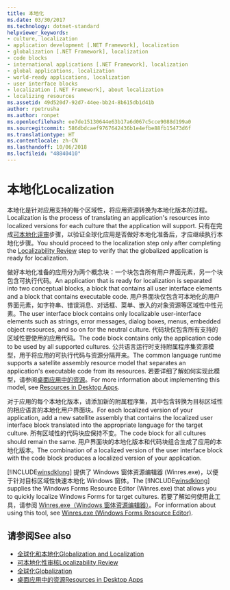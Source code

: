 ```yaml
---
title: 本地化
ms.date: 03/30/2017
ms.technology: dotnet-standard
helpviewer_keywords:
- culture, localization
- application development [.NET Framework], localization
- globalization [.NET Framework], localization
- code blocks
- international applications [.NET Framework], localization
- global applications, localization
- world-ready applications, localization
- user interface blocks
- localization [.NET Framework], about localization
- localizing resources
ms.assetid: 49d520d7-92d7-44ee-bb24-8b615db1d41b
author: rpetrusha
ms.author: ronpet
ms.openlocfilehash: ee7de15130644e63b17a6d067c5cce9088d199a0
ms.sourcegitcommit: 586dbdcaef9767642436b1e4efbe88fb15473d6f
ms.translationtype: HT
ms.contentlocale: zh-CN
ms.lasthandoff: 10/06/2018
ms.locfileid: "48840410"
---
```

# <a name="localization"></a><span data-ttu-id="cc294-102">本地化</span><span class="sxs-lookup"><span data-stu-id="cc294-102">Localization</span></span>
<span data-ttu-id="cc294-103">本地化是针对应用支持的每个区域性，将应用资源转换为本地化版本的过程。</span><span class="sxs-lookup"><span data-stu-id="cc294-103">Localization is the process of translating an application's resources into localized versions for each culture that the application will support.</span></span> <span data-ttu-id="cc294-104">只有在完成[可本地化评审](../../../docs/standard/globalization-localization/localizability-review.md)步骤，以验证全球化应用是否做好本地化准备后，才应继续执行本地化步骤。</span><span class="sxs-lookup"><span data-stu-id="cc294-104">You should proceed to the localization step only after completing the [Localizability Review](../../../docs/standard/globalization-localization/localizability-review.md) step to verify that the globalized application is ready for localization.</span></span>  
  
 <span data-ttu-id="cc294-105">做好本地化准备的应用分为两个概念块：一个块包含所有用户界面元素，另一个块包含可执行代码。</span><span class="sxs-lookup"><span data-stu-id="cc294-105">An application that is ready for localization is separated into two conceptual blocks, a block that contains all user interface elements and a block that contains executable code.</span></span> <span data-ttu-id="cc294-106">用户界面块仅包含可本地化的用户界面元素，如字符串、错误消息、对话框、菜单、嵌入的对象资源等区域性中性元素。</span><span class="sxs-lookup"><span data-stu-id="cc294-106">The user interface block contains only localizable user-interface elements such as strings, error messages, dialog boxes, menus, embedded object resources, and so on for the neutral culture.</span></span> <span data-ttu-id="cc294-107">代码块仅包含所有支持的区域性要使用的应用代码。</span><span class="sxs-lookup"><span data-stu-id="cc294-107">The code block contains only the application code to be used by all supported cultures.</span></span> <span data-ttu-id="cc294-108">公共语言运行时支持附属程序集资源模型，用于将应用的可执行代码与资源分隔开来。</span><span class="sxs-lookup"><span data-stu-id="cc294-108">The common language runtime supports a satellite assembly resource model that separates an application's executable code from its resources.</span></span> <span data-ttu-id="cc294-109">若要详细了解如何实现此模型，请参阅[桌面应用中的资源](../../../docs/framework/resources/index.md)。</span><span class="sxs-lookup"><span data-stu-id="cc294-109">For more information about implementing this model, see [Resources in Desktop Apps](../../../docs/framework/resources/index.md).</span></span>  
  
 <span data-ttu-id="cc294-110">对于应用的每个本地化版本，请添加新的附属程序集，其中包含转换为目标区域性的相应语言的本地化用户界面块。</span><span class="sxs-lookup"><span data-stu-id="cc294-110">For each localized version of your application, add a new satellite assembly that contains the localized user interface block translated into the appropriate language for the target culture.</span></span> <span data-ttu-id="cc294-111">所有区域性的代码块应保持不变。</span><span class="sxs-lookup"><span data-stu-id="cc294-111">The code block for all cultures should remain the same.</span></span> <span data-ttu-id="cc294-112">用户界面块的本地化版本和代码块组合生成了应用的本地化版本。</span><span class="sxs-lookup"><span data-stu-id="cc294-112">The combination of a localized version of the user interface block with the code block produces a localized version of your application.</span></span>  
  
 <span data-ttu-id="cc294-113">[!INCLUDE[winsdklong](../../../includes/winsdklong-md.md)] 提供了 Windows 窗体资源编辑器 (Winres.exe)，以便于针对目标区域性快速本地化 Windows 窗体。</span><span class="sxs-lookup"><span data-stu-id="cc294-113">The [!INCLUDE[winsdklong](../../../includes/winsdklong-md.md)] supplies the Windows Forms Resource Editor (Winres.exe) that allows you to quickly localize Windows Forms for target cultures.</span></span> <span data-ttu-id="cc294-114">若要了解如何使用此工具，请参阅 [Winres.exe（Windows 窗体资源编辑器）](../../../docs/framework/tools/winres-exe-windows-forms-resource-editor.md)。</span><span class="sxs-lookup"><span data-stu-id="cc294-114">For information about using this tool, see [Winres.exe (Windows Forms Resource Editor)](../../../docs/framework/tools/winres-exe-windows-forms-resource-editor.md).</span></span>  
  
## <a name="see-also"></a><span data-ttu-id="cc294-115">请参阅</span><span class="sxs-lookup"><span data-stu-id="cc294-115">See also</span></span>

- [<span data-ttu-id="cc294-116">全球化和本地化</span><span class="sxs-lookup"><span data-stu-id="cc294-116">Globalization and Localization</span></span>](../../../docs/standard/globalization-localization/index.md)  
- [<span data-ttu-id="cc294-117">可本地化性审核</span><span class="sxs-lookup"><span data-stu-id="cc294-117">Localizability Review</span></span>](../../../docs/standard/globalization-localization/localizability-review.md)  
- [<span data-ttu-id="cc294-118">全球化</span><span class="sxs-lookup"><span data-stu-id="cc294-118">Globalization</span></span>](../../../docs/standard/globalization-localization/globalization.md)  
- [<span data-ttu-id="cc294-119">桌面应用中的资源</span><span class="sxs-lookup"><span data-stu-id="cc294-119">Resources in Desktop Apps</span></span>](../../../docs/framework/resources/index.md)
